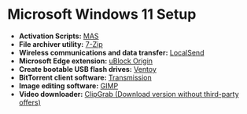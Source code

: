 # Microsoft Windows 11 Setup

- **Activation Scripts:** [MAS](https://github.com/massgravel/Microsoft-Activation-Scripts)
- **File archiver utility:** [7-Zip](https://www.7-zip.org/)
- **Wireless communications and data transfer:** [LocalSend](https://localsend.org/)
- **Microsoft Edge extension:** [uBlock Origin](https://microsoftedge.microsoft.com/addons/detail/ublock-origin/odfafepnkmbhccpbejgmiehpchacaeak)
- **Create bootable USB flash drives:** [Ventoy](https://github.com/ventoy/Ventoy/releases)
- **BitTorrent client software:** [Transmission](https://transmissionbt.com/download/)
- **Image editing software:** [GIMP](https://www.gimp.org/)
- **Video downloader:** [ClipGrab (Download version without third-party offers)](https://clipgrab.org/)

